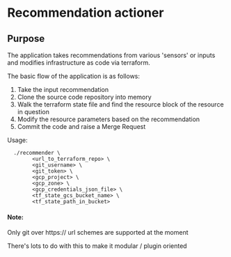 # Recommendation actioner

## Purpose

The application takes recommendations from various 'sensors' or inputs and modifies infrastructure as code via terraform.

The basic flow of the application is as follows:

1. Take the input recommendation
2. Clone the source code repository into memory
3. Walk the terraform state file and find the resource block of the resource in question
4. Modify the resource parameters based on the recommendation
5. Commit the code and raise a Merge Request

Usage:
```
  ./recommender \
  		<url_to_terraform_repo> \
		<git_username> \
		<git_token> \
		<gcp_project> \
		<gcp_zone> \
		<gcp_credentials_json_file> \
		<tf_state_gcs_bucket_name> \
		<tf_state_path_in_bucket>
```

#### Note:
Only git over https:// url schemes are supported at the moment

There's lots to do with this to make it modular / plugin oriented
